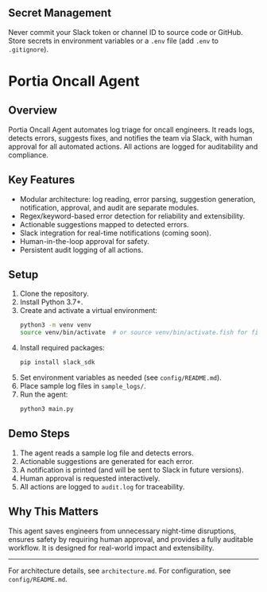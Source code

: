 ## Secret Management
Never commit your Slack token or channel ID to source code or GitHub. Store secrets in environment variables or a `.env` file (add `.env` to `.gitignore`).


# Portia Oncall Agent

## Overview
Portia Oncall Agent automates log triage for oncall engineers. It reads logs, detects errors, suggests fixes, and notifies the team via Slack, with human approval for all automated actions. All actions are logged for auditability and compliance.

## Key Features
- Modular architecture: log reading, error parsing, suggestion generation, notification, approval, and audit are separate modules.
- Regex/keyword-based error detection for reliability and extensibility.
- Actionable suggestions mapped to detected errors.
- Slack integration for real-time notifications (coming soon).
- Human-in-the-loop approval for safety.
- Persistent audit logging of all actions.

## Setup
1. Clone the repository.
2. Install Python 3.7+.
3. Create and activate a virtual environment:
	```sh
	python3 -m venv venv
	source venv/bin/activate  # or source venv/bin/activate.fish for fish shell
	```
4. Install required packages:
	```sh
	pip install slack_sdk
	```
5. Set environment variables as needed (see `config/README.md`).
6. Place sample log files in `sample_logs/`.
7. Run the agent:
	```sh
	python3 main.py
	```

## Demo Steps
1. The agent reads a sample log file and detects errors.
2. Actionable suggestions are generated for each error.
3. A notification is printed (and will be sent to Slack in future versions).
4. Human approval is requested interactively.
5. All actions are logged to `audit.log` for traceability.

## Why This Matters
This agent saves engineers from unnecessary night-time disruptions, ensures safety by requiring human approval, and provides a fully auditable workflow. It is designed for real-world impact and extensibility.

---
For architecture details, see `architecture.md`. For configuration, see `config/README.md`.

